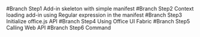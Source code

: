 #Branch Step1 Add-in skeleton with simple manifest
#Branch Step2 Context loading add-in using Regular expression in the manifest
#Branch Step3 Initialize office.js API
#Branch Step4 Using Office UI Fabric
#Branch Step5 Calling Web API
#Branch Step6 Command